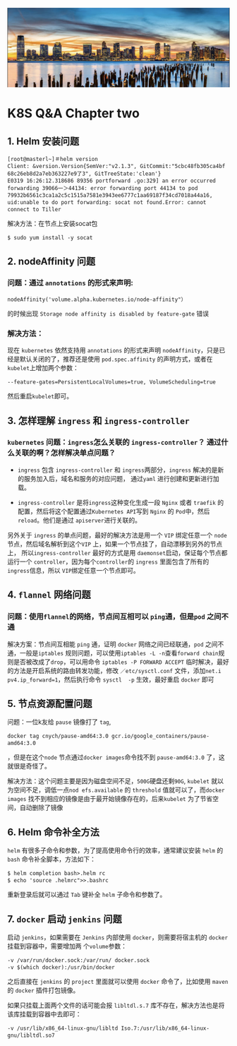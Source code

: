 ![Alt Image Text](images/qa/qa1.jpg "headline image")

# K8S Q&A Chapter two

## 1. Helm 安装问题

```
[root@masterl~]＃helm version 
Client: &version.Version{SemVer:"v2.1.3", GitCommit:"5cbc48fb305ca4bf 68c26eb8d2a7eb363227e9了3", GitTreeState:'clean'} 
E0319 16:26:12.318686 89356 portforward .go:329] an error occurred forwarding 39066一＞44134: error forwarding port 44134 to pod 79932b6561c3ca1a2c5c1515a7581e3943ee6777c1aa69187f34cd7018a44a16, uid:unable to do port forwarding: socat not found.Error: cannot connect to Tiller
``` 

解决方法：在节点上安装socat包 

```
$ sudo yum install -y socat 
```

## 2. nodeAffinity 问题

### 问题：通过 `annotations` 的形式来声明:

```
nodeAffinity('volume.alpha.kubernetes.io/node-affinity"）
```
的时候出现 `Storage node affinity is disabled by feature-gate` 错误 

### 解决方法：

现在 `kubernetes` 依然支持用 `annotations` 的形式来声明 `nodeAffinity`，只是已经是默认关闭的了，推荐还是使用 `pod.spec.affinity` 的声明方式，或者在`kubelet`上增加两个参数：

```
--feature-gates=PersistentLocalVolumes=true, VolumeScheduling=true
```

然后重启`kubelet`即可。

## 3. 怎样理解 `ingress` 和 `ingress-controller`

### `kubernetes` 问题：`ingress`怎么关联的 `ingress-controller`？ 通过什么关联的啊？怎样解决单点问题？
 
* `ingress` 包含 `ingress-controller` 和 `ingress`两部分，`ingress` 解决的是新的服务加入后，域名和服务的对应问题， 通过`yaml` 进行创建和更新进行加载。 

* `ingress-controller` 是将`ingress`这种变化生成一段 `Nginx` 或者 `traefik` 的配置，然后将这个配置通过`Kubernetes API`写到 `Nginx` 的 `Pod`中，然后 `reload`。他们是通过 `apiserver`进行关联的。 

另外关于 `ingress` 的单点问题，最好的解决方法是用一个 `VIP` 绑定任意一个 `node` 节点，然后域名解析到这个`VIP` 上，如果一个节点挂了，自动漂移到另外的节点上， 所以`ingress-controller` 最好的方式是用 `daemonset`启动，保证每个节点都运行一个 `controller`，因为每个`controller`的 `ingress` 里面包含了所有的`ingress`信息，所以 `VIP`绑定任意一个节点即可。 


## 4. `flannel` 网络问题

### 问题：使用`flannel`的网络，节点间互相可以 `ping`通，但是`pod` 之间不通 

解决方案：节点间互相能 `ping` 通，证明 `docker` 网络之间已经联通，`pod` 之间不通，一般是`iptables` 规则问题，可以使用`iptables -L -n`查看`forward chain`规则是否被改成了`drop`，可以用命令 `iptables -P FORWARD ACCEPT` 临时解决，最好的方法是开启系统的路由转发功能，修改 `／etc/sysctl.conf` 文件，添加`net.i pv4.ip_forward=1`，然后执行命令 `sysctl  -p` 生效，最好重启 `docker` 即可


## 5. 节点资源配置问题

问题：一位k友给 `pause` 镜像打了 `tag`, 

```
docker tag cnych/pause-amd64:3.0 gcr.io/google_containers/pause-amd64:3.0
```

，但是在这个`node` 节点通过`docker images`命令找不到 `pause-amd64:3.0` 了，这就很是奇怪了。

 
解决方法：这个问题主要是因为磁盘空间不足，`500G`硬盘还剩`90G`, `kubelet` 就以为空间不足，调低一点`nod efs.available` 的 `threshold` 值就可以了，而`docker images` 找不到相应的镜像是由于最开始镜像存在的，后来`kubelet` 为了节省空间，自动删除了镜像 


## 6. Helm 命令补全方法

`helm` 有很多子命令和参数，为了提高使用命令行的效率，通常建议安装 `helm` 的 `bash` 命令补全脚本，方法如下：

``` 
$ helm completion bash>.helm rc 
$ echo 'source .helmrc">>.bashrc 
```

重新登录后就可以通过 `Tab` 键补全 `helm` 子命令和参数了。

## 7. `docker` 启动 `jenkins` 问题 

启动 `jenkins`，如果需要在 `Jenkins` 内部使用 `docker`，则需要将宿主机的 `docker`挂载到容器中，需要增加两 个`volume`参数：

``` 
-v /var/run/docker.sock:/var/run/ docker.sock 
-v $(which docker):/usr/bin/docker 
```

之后直接在 `jenkins` 的 `project` 里面就可以使用 `docker` 命令了，比如使用 `maven` 的 `docker` 插件打包镜像。 

如果只挂载上面两个文件的话可能会报 `libltdl.s.7` 库不存在，解决方法也是将该库挂载到容器中去即可：

``` 
-v /usr/lib/x86_64-linux-gnu/libltd Iso.7:/usr/lib/x86_64-linux-gnu/libltdl.so7
``` 


